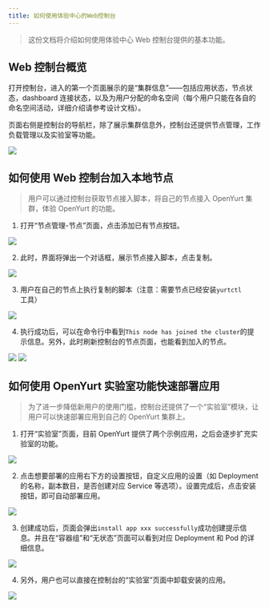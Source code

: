 ```yaml
---
title: 如何使用体验中心的Web控制台
---
```


> 这份文档将介绍如何使用体验中心 Web 控制台提供的基本功能。

## Web 控制台概览

打开控制台，进入的第一个页面展示的是“集群信息”——包括应用状态，节点状态，dashboard 连接状态，以及为用户分配的命名空间（每个用户只能在各自的命名空间活动，详细介绍请参考设计文档）。

页面右侧是控制台的导航栏，除了展示集群信息外，控制台还提供节点管理，工作负载管理以及实验室等功能。

![](../../../../../../static/img/docs/installation/openyurt-experience-center/web_overview.png)

## 如何使用 Web 控制台加入本地节点

> 用户可以通过控制台获取节点接入脚本，将自己的节点接入 OpenYurt 集群，体验 OpenYurt 的功能。

1. 打开“节点管理-节点”页面，点击添加已有节点按钮。

![](../../../../../../static/img/docs/installation/openyurt-experience-center/web_node_add.png)

2. 此时，界面将弹出一个对话框，展示节点接入脚本，点击复制。

![](../../../../../../static/img/docs/installation/openyurt-experience-center/web_node_script.png)

3. 用户在自己的节点上执行复制的脚本（注意：需要节点已经安装`yurtctl`工具）

![](../../../../../../static/img/docs/installation/openyurt-experience-center/cmd_add_node.png)

4. 执行成功后，可以在命令行中看到`This node has joined the cluster`的提示信息。另外，此时刷新控制台的节点页面，也能看到加入的节点。

![](../../../../../../static/img/docs/installation/openyurt-experience-center/cmd_add_node_success.png)
![](../../../../../../static/img/docs/installation/openyurt-experience-center/web_node_add_success.png)

## 如何使用 OpenYurt 实验室功能快速部署应用

> 为了进一步降低新用户的使用门槛，控制台还提供了一个“实验室”模块，让用户可以快速部署应用到自己的 OpenYurt 集群上。

1. 打开“实验室”页面，目前 OpenYurt 提供了两个示例应用，之后会逐步扩充实验室的功能。

![](../../../../../../static/img/docs/installation/openyurt-experience-center/web_lab.png)

2. 点击想要部署的应用右下方的设置按钮，自定义应用的设置（如 Deployment 的名称，副本数目，是否创建对应 Service 等选项）。设置完成后，点击安装按钮，即可自动部署应用。

![](../../../../../../static/img/docs/installation/openyurt-experience-center/web_lab_config.png)

3. 创建成功后，页面会弹出`install app xxx successfully`成功创建提示信息。并且在“容器组”和“无状态”页面可以看到对应 Deployment 和 Pod 的详细信息。

![](../../../../../../static/img/docs/installation/openyurt-experience-center/web_lab_res.png)

4. 另外，用户也可以直接在控制台的“实验室”页面中卸载安装的应用。

![](../../../../../../static/img/docs/installation/openyurt-experience-center/web_lab_uninstall.png)
